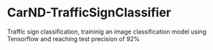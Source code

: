 # CarND-TrafficSignClassifier
Traffic sign classification, traininig an image classification model using Tensorflow and reaching test precision of 92%
